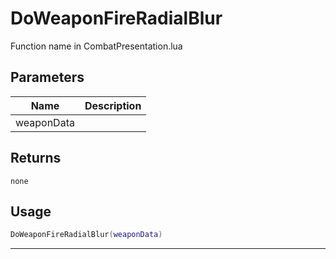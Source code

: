 # DoWeaponFireRadialBlur

Function name in CombatPresentation.lua

## Parameters

| Name       | Description |
| ---------- | ----------- |
| weaponData |             |

## Returns

`none`

## Usage

```lua
DoWeaponFireRadialBlur(weaponData)
```

---
